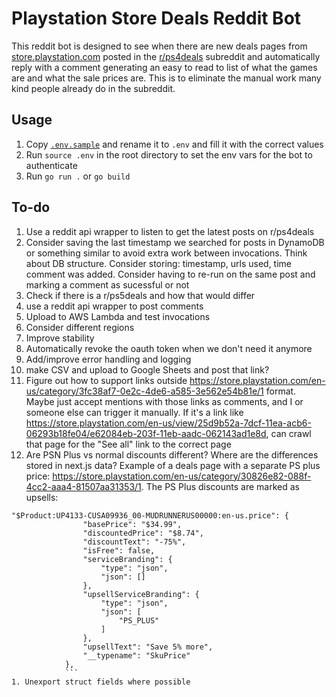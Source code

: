 # Playstation Store Deals Reddit Bot

This reddit bot is designed to see when there are new deals pages from [store.playstation.com](store.playstation.com) posted in the [r/ps4deals](reddit.com/r/ps4deals) subreddit and automatically reply with a comment generating an easy to read to list of what the games are and what the sale prices are. This is to eliminate the manual work many kind people already do in the subreddit.

## Usage
1. Copy [`.env.sample`](.env.sample) and rename it to `.env` and fill it with the correct values
1. Run `source .env` in the root directory to set the env vars for the bot to authenticate
1. Run `go run .` or `go build`
## To-do
1. Use a reddit api wrapper to listen to get the latest posts on r/ps4deals
1. Consider saving the last timestamp we searched for posts in DynamoDB or something similar to avoid extra work between invocations. Think about DB structure. Consider storing: timestamp, urls used, time comment was added. Consider having to re-run on the same post and marking a comment as sucessful or not
1. Check if there is a r/ps5deals and how that would differ
1. use a reddit api wrapper to post comments
1. Upload to AWS Lambda and test invocations
1. Consider different regions
1. Improve stability
1. Automatically revoke the oauth token when we don't need it anymore
1. Add/improve error handling and logging
1. make CSV and upload to Google Sheets and post that link?
1. Figure out how to support links outside https://store.playstation.com/en-us/category/3fc38af7-0e2c-4de6-a585-3e562e54b81e/1 format. Maybe just accept mentions with those links as comments, and I or someone else can trigger it manually. If it's a link like https://store.playstation.com/en-us/view/25d9b52a-7dcf-11ea-acb6-06293b18fe04/e62084eb-203f-11eb-aadc-062143ad1e8d, can crawl that page for the "See all" link to the correct page
1. Are PSN Plus vs normal discounts different? Where are the differences stored in next.js data? Example of a deals page with a separate PS plus price: https://store.playstation.com/en-us/category/30826e82-088f-4cc2-aaa4-81507aa31353/1. The PS Plus discounts are marked as upsells:
```
"$Product:UP4133-CUSA09936_00-MUDRUNNERUS00000:en-us.price": {
                "basePrice": "$34.99",
                "discountedPrice": "$8.74",
                "discountText": "-75%",
                "isFree": false,
                "serviceBranding": {
                    "type": "json",
                    "json": []
                },
                "upsellServiceBranding": {
                    "type": "json",
                    "json": [
                        "PS_PLUS"
                    ]
                },
                "upsellText": "Save 5% more",
                "__typename": "SkuPrice"
            },
            ```
1. Unexport struct fields where possible
